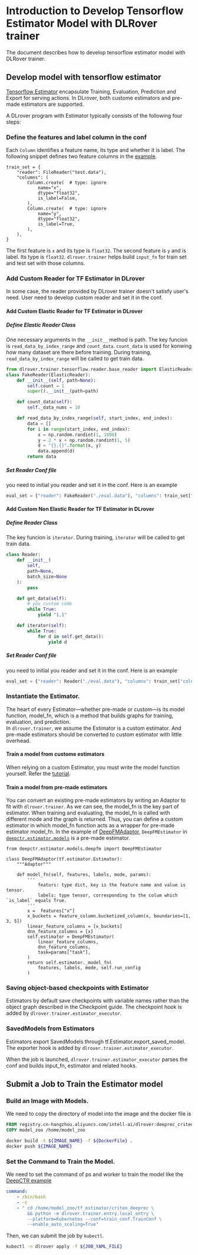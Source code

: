 # Introduction to Develop Tensorflow Estimator Model with DLRover trainer

The document describes how to develop tensorflow estimator model with DLRover trainer.

## Develop model with tensorflow estimator
[Tensorflow Estimator](https://www.tensorflow.org/guide/estimator)
encapsulate Training, Evaluation, Prediction and Export for serving actions.
In DLrover, both custome estimators and pre-made estimators are supported.

A DLrover program with Estimator typically consists of the following four steps:
### Define the features and label column in the conf

Each `Column` identifies a feature name, its type and whether it is label.
The following snippet defines two feature columns in the
[example](../../model_zoo/tf_estimator/criteo_deeprec/train_conf.py). 
```
train_set = {
    "reader": FileReader("test.data"),
    "columns": (
        Column.create(  # type: ignore
            name="x",
            dtype="float32",
            is_label=False,
        ),
        Column.create(  # type: ignore
            name="y",
            dtype="float32",
            is_label=True,
        ),
    ),
}
``` 

The first feature is `x` and its type is `float32`.
The second feature is `y` and is label. Its type is `float32`. 
`dlrover.trainer` helps build `input_fn` for train set and test set with those columns. 


### Add Custom Reader for TF Estimator in DLrover
In some case, the reader provided by DLrover trainer doesn't satisfy user's need.
User need to develop custom reader and set it in the conf.

#### Add Custom Elastic Reader for TF Estimator in DLrover
##### Define Elastic Reader Class
One necessary arguments in the `__init__` method is path.
The key funcion is `read_data_by_index_range` and `count_data`. `count_data` is used for konwing how many dataset are there before training. During training, `read_data_by_index_range` will be called to get train data.

```python
from dlrover.trainer.tensorflow.reader.base_reader import ElasticReader
class FakeReader(ElasticReader):
    def __init__(self, path=None):
        self.count = 1
        super().__init__(path=path)

    def count_data(self):
        self._data_nums = 10

    def read_data_by_index_range(self, start_index, end_index):
        data = []
        for i in range(start_index, end_index):
            x = np.random.randint(1, 1000)
            y = 2 * x + np.random.randint(1, 5)
            d = "{},{}".format(x, y)
            data.append(d)
        return data
```

##### Set Reader Conf file
you need to initial you reader and set it in the conf. Here is an example  

```python
eval_set = {"reader": FakeReader("./eval.data"), "columns": train_set["columns"]}
```

#### Add Custom Non Elastic Reader for TF Estimator in DLrover

##### Define Reader Class

The key funcion is `iterator`.  During training, `iterator` will be called to get train data.

```python
class Reader:
    def __init__(
        self,
        path=None,
        batch_size=None
    ):
        pass

    def get_data(self):
        # you custom code
        while True:
            yield "1,1"

    def iterator(self):
        while True:
            for d in self.get_data():
                yield d
```

##### Set Reader Conf file
you need to initial you reader and set it in the conf. Here is an example  
```python
eval_set = {"reader": Reader("./eval.data"), "columns": train_set["columns"]}
```

### Instantiate the Estimator.
The heart of every Estimator—whether pre-made or custom—is its model function, model_fn, which is a method that builds graphs for training, evaluation, and prediction.  
In `dlrover.trainer`, we assume the Estimator is a custom estimator. And pre-made estimators should be converted to custom estimator with little overhead.
#### Train a model from custome estimators
When relying on a custom Estimator, you must write the model function yourself. Refer the [tutorial](https://www.tensorflow.org/guide/estimator).
#### Train a model from pre-made estimators 
You can convert an existing pre-made estimators by writing an Adaptor to fit with `dlrover.trainer`.
As we can see, the model_fn is the key part of estimator.
When training and evaluating, the model_fn is called with different mode and the graph is returned.
Thus, you can define a custom estimator in which model_fn function acts as a wrapper for pre-made estimator model_fn.
In the example of [DeepFMAdaptor](../../dlrover/trainer/examples/deepfm/DeepFMAdaptor.py),
`DeepFMEstimator` in [`deepctr.estimator.models`](https://github.com/shenweichen/DeepCTR/tree/master/deepctr/estimator/models) is a pre-made estimator. 

```
from deepctr.estimator.models.deepfm import DeepFMEstimator

class DeepFMAdaptor(tf.estimator.Estimator):
    """Adaptor"""

    def model_fn(self, features, labels, mode, params):
        '''
            featurs: type dict, key is the feature name and value is tensor.
            labels: type tensor, corresponding to the colum which `is_label` equals True.
        '''
        x =  features["x"]
        x_buckets = feature_column.bucketized_column(x, boundaries=[1, 3, 5])
        linear_feature_columns = [x_buckets]
        dnn_feature_columns = [x]
        self.estimator = DeepFMEstimator(
            linear_feature_columns,
            dnn_feature_columns,
            task=params["task"],
        )
        return self.estimator._model_fn(
            features, labels, mode, self.run_config
        )

```
### Saving object-based checkpoints with Estimator
Estimators by default save checkpoints with variable names rather than the object graph described in the Checkpoint guide. 
The checkpoint hook is added by `dlrover.trainer.estimator_executor`.

### SavedModels from Estimators
Estimators export SavedModels through tf.Estimator.export_saved_model.
The exporter hook is added by `dlrover.trainer.estimator_executor`.

When the job is launched, `dlrover.trainer.estimator_executor` parses the conf and builds input_fn, estimator and related hooks.


 ## Submit a Job to Train the Estimator model

 ### Build an Image with Models.

 We need to copy the directory of model into the image and the docker file is

```dockerfile
FROM registry.cn-hangzhou.aliyuncs.com/intell-ai/dlrover:deeprec_criteo_v1
COPY model_zoo /home/model_zoo
```

```bash
docker build -t ${IMAGE_NAME} -f ${DockerFile} .
docker push ${IMAGE_NAME} 
```

### Set the Command to Train the Model.

We need to set the command of ps and worker to train the model like the
[DeepCTR example](../../dlrover/examples/deepctr_auto_scale_job.yaml)

```yaml
command:
    - /bin/bash
    - -c
    - " cd /home/model_zoo/tf_estimator/criteo_deeprec \
        && python -m dlrover.trainer.entry.local_entry \
        --platform=Kubernetes --conf=train_conf.TrainConf \
        --enable_auto_scaling=True"
```

Then, we can submit the job by `kubectl`.

```bash
kubectl -n dlrover apply -f ${JOB_YAML_FILE}
```